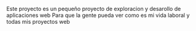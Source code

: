 Este proyecto es un pequeño proyecto de exploracion y desarollo de aplicaciones web
Para que la gente pueda ver como es mi vida laboral y todas mis proyectos web
